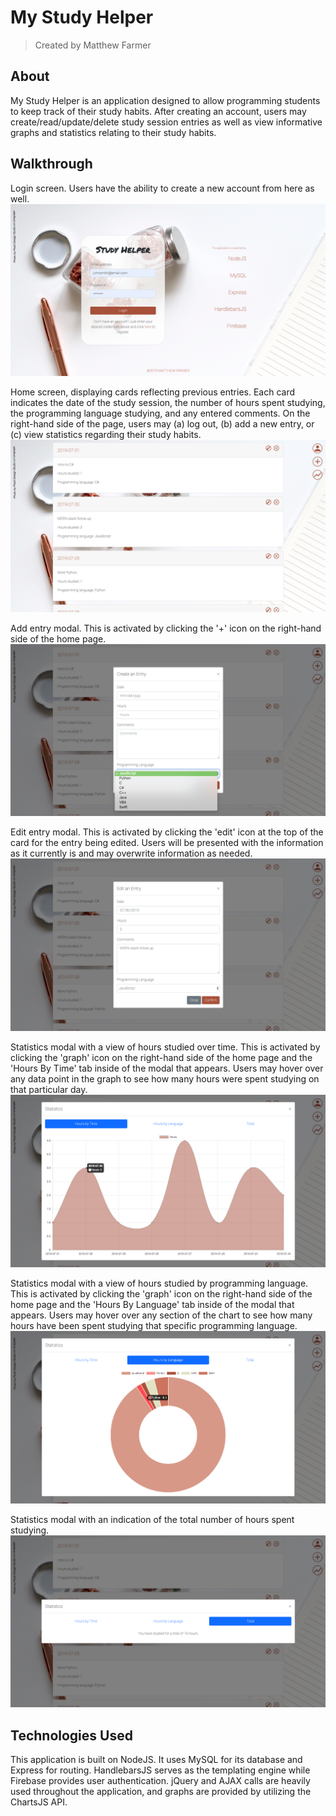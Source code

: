 # **My Study Helper**
> Created by Matthew Farmer

## About
My Study Helper is an application designed to allow programming students to keep track of their study habits. After creating an account, users may create/read/update/delete study session entries as well as view informative graphs and statistics relating to their study habits.

## Walkthrough

Login screen. Users have the ability to create a new account from here as well.
![login](/screenshots/login.png)

Home screen, displaying cards reflecting previous entries. Each card indicates the date of the study session, the number of hours spent studying, the programming language studying, and any entered comments. On the right-hand side of the page, users may (a) log out, (b) add a new entry, or (c) view statistics regarding their study habits.
![home](/screenshots/home.png)

Add entry modal. This is activated by clicking the '+' icon on the right-hand side of the home page.
![addEntry](/screenshots/addEntry.png)

Edit entry modal. This is activated by clicking the 'edit' icon at the top of the card for the entry being edited. Users will be presented with the information as it currently is and may overwrite information as needed.
![editEntry](/screenshots/editEntry.png)

Statistics modal with a view of hours studied over time. This is activated by clicking the 'graph' icon on the right-hand side of the home page and the 'Hours By Time' tab inside of the modal that appears. Users may hover over any data point in the graph to see how many hours were spent studying on that particular day.
![hoursByTime](/screenshots/hoursByTime.png)

Statistics modal with a view of hours studied by programming language. This is activated by clicking the 'graph' icon on the right-hand side of the home page and the 'Hours By Language' tab inside of the modal that appears. Users may hover over any section of the chart to see how many hours have been spent studying that specific programming language.
![hoursByLanguage](/screenshots/hoursByLanguage.png)

Statistics modal with an indication of the total number of hours spent studying.
![hoursByTotal](/screenshots/hoursByTotal.png)

## Technologies Used

This application is built on NodeJS. It uses MySQL for its database and Express for routing. HandlebarsJS serves as the templating engine while Firebase provides user authentication. jQuery and AJAX calls are heavily used throughout the application, and graphs are provided by utilizing the ChartsJS API.
